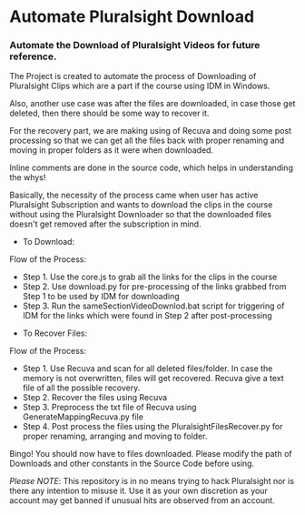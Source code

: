# Automate Pluralsight Download
### Automate the Download of Pluralsight Videos for future reference. 

The Project is created to automate the process of Downloading of Pluralsight Clips which are a part if the course using IDM in Windows.

Also, another use case was after the files are downloaded, in case those get deleted, then there should be some way to recover it.

For the recovery part, we are making using of Recuva and doing some post processing so that we can get all the files back with proper renaming and moving in proper folders
as it were when downloaded.

Inline comments are done in the source code, which helps in understanding the whys!

Basically, the necessity of the process came when user has active Pluralsight Subscription and wants to download the clips in the course without using the Pluralsight Downloader 
so that the downloaded files doesn't get removed after the subscription in mind.

* To Download:

Flow of the Process:

- Step 1. Use the core.js to grab all the links for the clips in the course
- Step 2. Use download.py for pre-processing of the links grabbed from Step 1 to be used by IDM for downloading
- Step 3. Run the sameSectionVideoDownlod.bat script for triggering of IDM for the links which were found in Step 2 after post-processing

* To Recover Files:

Flow of the Process:

- Step 1. Use Recuva and scan for all deleted files/folder. In case the memory is not overwritten, files will get recovered. Recuva give a text file of all the possible recovery.
- Step 2. Recover the files using Recuva
- Step 3. Preprocess the txt file of Recuva using GenerateMappingRecuva.py file
- Step 4. Post process the files using the PluralsightFilesRecover.py for proper renaming, arranging and moving to folder.

Bingo! You should now have to files downloaded. Please modify the path of Downloads and other constants in the Source Code before using.

*Please NOTE*: This repository is in no means trying to hack Pluralsight nor is there any intention to misuse it. Use it as your own discretion as your account may get banned if
unusual hits are observed from an account.

